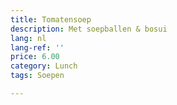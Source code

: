 ```yaml
---
title: Tomatensoep
description: Met soepballen & bosui
lang: nl
lang-ref: ''
price: 6.00
category: Lunch
tags: Soepen

---
```

